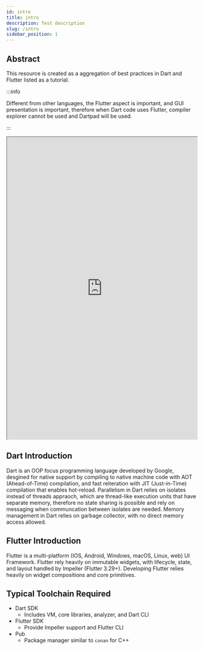 ```yaml
---
id: intro
title: intro
description: Test description
slug: /intro
sidebar_position: 1
---
```


## Abstract

This resource is created as a aggregation of best practices in Dart and Flutter listed as a tutorial.

:::info

Different from other languages, the Flutter aspect is important, and GUI presentation is important, therefore when Dart code uses Flutter, compiler explorer cannot be used and Dartpad will be used.

:::

<div className="godbolt-container">
  <iframe
    width="100%"
    height="800"
    src="https://dartpad.dev/embed-inline.html?id=f6b391a0280187585c9256ef42e5d913&split=horizontal&theme=dark"
    title="Dartpad Embedded"
    sandbox="allow-scripts allow-same-origin"
    loading="lazy"
  ></iframe>
</div>

## Dart Introduction

Dart is an OOP focus programming language developed by Google, desgined for native support by compiling to native machine code with AOT (Ahead-of-Time) compilation, and fast reiteration with JIT (Just-in-Time) compilation that enables hot-reload. Parallelism in Dart relies on isolates instead of threads appraoch, which are thread-like execution units that have separate memory, therefore no state sharing is possible and rely on messaging when communcation between isolates are needed. Memory management in Dart relies on garbage collector, with no direct memory access allowed.

## Flutter Introduction

Flutter is a multi-platform (IOS, Android, Windows, macOS, Linux, web) UI Framework. Flutter rely heavily on immutable widgets, with lifecycle, state, and layout handled by Impeller (Flutter 3.29+). Developing Flutter relies heavily on widget compositions and core primitives.

## Typical Toolchain Required

- Dart SDK
  - Includes VM, core libraries, analyzer, and Dart CLI
- Flutter SDK
  - Provide Impeller support and Flutter CLI
- Pub
  - Package manager similar to `conan` for C++
